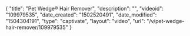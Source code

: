{
    "title": "Pet Wedge&reg; Hair Remover",
    "description": "",
    "videoid": "109979535",
    "date_created": "1502520491",
    "date_modified": "1504304191",
    "type": "captivate",
    "layout": "video",
    "url": "\/v\/pet-wedge-hair-remover\/109979535"
}